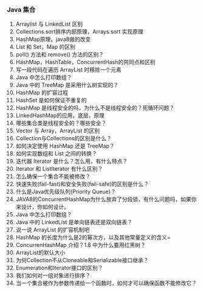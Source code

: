 ### Java 集合
1. Arraylist 与 LinkedList 区别
2. Collections.sort排序内部原理，Arrays.sort 实现原理
3. HashMap原理，java8做的改变
4. List 和 Set，Map 的区别
5. poll() 方法和 remove() 方法的区别？
6. HashMap，HashTable，ConcurrentHash的共同点和区别
7. 写一段代码在遍历 ArrayList 时移除一个元素
8. Java 中怎么打印数组？
9. Java 中的 TreeMap 是采用什么树实现的？
10. HashMap 的扩容过程
11. HashSet 是如何保证不重复的
12. HashMap 是线程安全的吗，为什么不是线程安全的？死循环问题？
13. LinkedHashMap的应用，底层，原理
14. 哪些集合类是线程安全的？哪些安全？
15. Vector 与 Array，ArrayList 的区别
16. Collection与Collections的区别是什么？
17. 如何决定使用 HashMap 还是 TreeMap？
18. 如何实现数组和 List 之间的转换？
19. 迭代器 Iterator 是什么？怎么用，有什么特点？
20. Iterator 和 ListIterator 有什么区别？
21. 怎么确保一个集合不能被修改？
22. 快速失败(fail-fast)和安全失败(fail-safe)的区别是什么？
23. 什么是Java优先级队列(Priority Queue)？
24. JAVA8的ConcurrentHashMap为什么放弃了分段锁，有什么问题吗，如果你来设计，你如何设计。
25. Java 中怎么打印数组？
26. Java 中的 LinkedList 是单向链表还是双向链表？
27. 说一说 ArrayList 的扩容机制吧
28. HashMap 的长度为什么是2的幂次方，以及其他常量定义的含义~
29. ConcurrenHashMap 介绍？1.8 中为什么要用红黑树？
30. ArrayList的默认大小
31. 为何Collection不从Cloneable和Serializable接口继承？
32. Enumeration和Iterator接口的区别？
33. 我们如何对一组对象进行排序？
34. 当一个集合被作为参数传递给一个函数时，如何才可以确保函数不能修改它？

